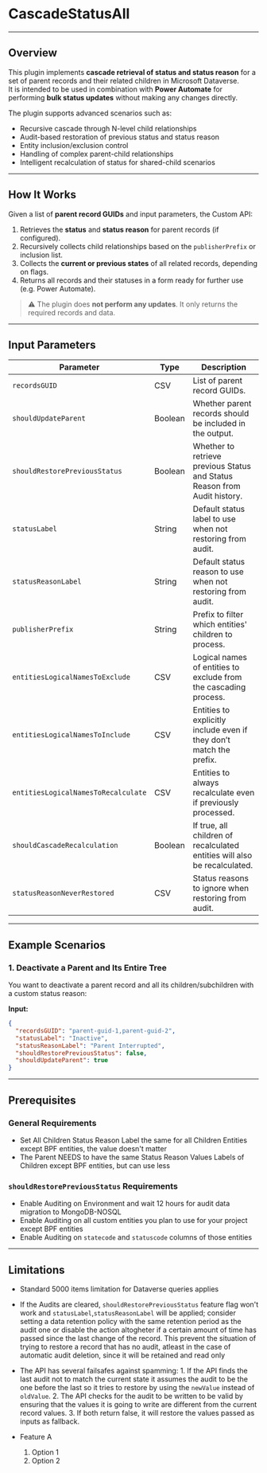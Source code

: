 ﻿# CascadeStatusAll

---

## Overview

This plugin implements **cascade retrieval of status and status reason** for a set of parent records and their related children in Microsoft Dataverse.  
It is intended to be used in combination with **Power Automate** for performing **bulk status updates** without making any changes directly.

The plugin supports advanced scenarios such as:

- Recursive cascade through N-level child relationships
- Audit-based restoration of previous status and status reason
- Entity inclusion/exclusion control
- Handling of complex parent-child relationships
- Intelligent recalculation of status for shared-child scenarios

---

## How It Works

Given a list of **parent record GUIDs** and input parameters, the Custom API:

1. Retrieves the **status** and **status reason** for parent records (if configured).
2. Recursively collects child relationships based on the `publisherPrefix` or inclusion list.
3. Collects the **current or previous states** of all related records, depending on flags.
4. Returns all records and their statuses in a form ready for further use (e.g. Power Automate).

> ⚠️ The plugin does **not perform any updates**. It only returns the required records and data.

---

## Input Parameters

| Parameter                           | Type    | Description |
|------------------------------------|---------|-------------|
| `recordsGUID`                      | CSV     | List of parent record GUIDs. |
| `shouldUpdateParent`              | Boolean | Whether parent records should be included in the output. |
| `shouldRestorePreviousStatus`     | Boolean | Whether to retrieve previous Status and Status Reason from Audit history. |
| `statusLabel`                     | String  | Default status label to use when not restoring from audit. |
| `statusReasonLabel`               | String  | Default status reason to use when not restoring from audit. |
| `publisherPrefix`                 | String  | Prefix to filter which entities' children to process. |
| `entitiesLogicalNamesToExclude`   | CSV     | Logical names of entities to exclude from the cascading process. |
| `entitiesLogicalNamesToInclude`   | CSV     | Entities to explicitly include even if they don’t match the prefix. |
| `entitiesLogicalNamesToRecalculate` | CSV   | Entities to always recalculate even if previously processed. |
| `shouldCascadeRecalculation`      | Boolean | If true, all children of recalculated entities will also be recalculated. |
| `statusReasonNeverRestored`       | CSV     | Status reasons to ignore when restoring from audit. |

---

## Example Scenarios

### 1. Deactivate a Parent and Its Entire Tree

You want to deactivate a parent record and all its children/subchildren with a custom status reason:

**Input:**

```json
{
  "recordsGUID": "parent-guid-1,parent-guid-2",
  "statusLabel": "Inactive",
  "statusReasonLabel": "Parent Interrupted",
  "shouldRestorePreviousStatus": false,
  "shouldUpdateParent": true
}
```
---

## Prerequisites

### General Requirements
- Set All Children Status Reason Label the same for all Children Entities except BPF entities, the value doesn't matter
- The Parent NEEDS to have the same Status Reason Values Labels of Children except BPF entities, but can use less

### `shouldRestorePreviousStatus` Requirements
- Enable Auditing on Environment and wait 12 hours for audit data migration to MongoDB-NOSQL
- Enable Auditing on all custom entities you plan to use for your project except BPF entities
- Enable Auditing on `statecode` and `statuscode` columns of those entities

---

## Limitations

- Standard 5000 items limitation for Dataverse queries applies
- If the Audits are cleared, `shouldRestorePreviousStatus` feature flag won't work and `statusLabel`,`statusReasonLabel` will be applied;
consider setting a data retention policy with the same retention period as the audit one or disable the action altogheter if a certain amount of time has passed since the last change of the record.
This prevent the situation of trying to restore a record that has no audit, atleast in the case of automatic audit deletion, since it will be retained and read only
- The API has several failsafes against spamming:
‎1. If the API finds the last audit not to match the current state it assumes the audit to be the one before the last so it tries to restore by using the `newValue` instead of `oldValue`.
‎2. The API checks for the audit to be written to be valid by ensuring that the values it is going to write are different from the current record values.
‎3. If both return false, it will restore the values passed as inputs as fallback.

- Feature A
  1. Option 1
  2. Option 2